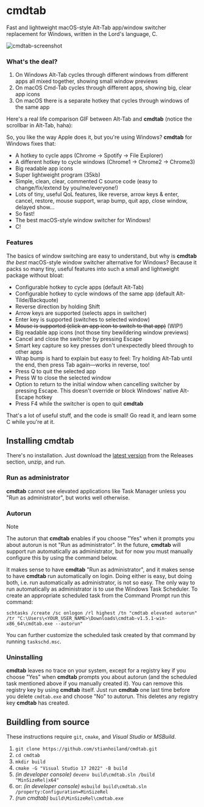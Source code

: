 # cmdtab
Fast and lightweight macOS-style Alt-Tab app/window switcher replacement for Windows, written in the Lord's language, C.

![cmdtab-screenshot](![image](https://github.com/user-attachments/assets/061304d5-e7a9-4625-965e-094b93f1c57b)
)

### What's the deal?
1. On Windows Alt-Tab cycles through different windows from different apps all mixed together, showing small window previews
2. On macOS Cmd-Tab cycles through different apps, showing big, clear app icons
3. On macOS there is a separate hotkey that cycles through windows of the same app

Here's a real life comparison GIF between Alt-Tab and **cmdtab** (notice the scrollbar in Alt-Tab, haha):

So, you like the way Apple does it, but you're using Windows? **cmdtab** for Windows fixes that:

- A hotkey to cycle apps (Chrome → Spotify → File Explorer)
- A different hotkey to cycle windows (Chrome1 → Chrome2 → Chrome3)
- Big readable app icons
- Super lightweight program (35kb)
- Simple, clean, clear, commented C source code (easy to change/fix/extend by you/me/everyone!)
- Lots of tiny, useful QoL features, like reverse, arrow keys & enter, cancel, restore, mouse support, wrap bump, quit app, close window, delayed show...
- So fast!
- The best macOS-style window switcher for Windows!
- C!

### Features
The basics of window switching are easy to understand, but why is **cmdtab** *the best* macOS-style window switcher alternative for Windows? Because it packs so many tiny, useful features into such a small and lightweight package without bloat:

- Configurable hotkey to cycle apps (default Alt-Tab)
- Configurable hotkey to cycle windows of the same app (default Alt-Tilde/Backquote)
- Reverse direction by holding Shift
- Arrow keys are supported (selects apps in switcher)
- Enter key is supported (switches to selected window)
- ~~Mouse is supported (click an app icon to switch to that app)~~ (WIP!)
- Big readable app icons (not those tiny bewildering window previews)
- Cancel and close the switcher by pressing Escape
- Smart key capture so key presses don't unexpectedly bleed through to other apps
- Wrap bump is hard to explain but easy to feel: Try holding Alt-Tab until the end, then press Tab again—works in reverse, too!
- Press Q to quit the selected app
- Press W to close the selected window
- Option to return to the initial window when cancelling switcher by pressing Escape. This doesn't override or block Windows' native Alt-Escape hotkey
- Press F4 while the switcher is open to quit **cmdtab**

That's a lot of useful stuff, and the code is small! Go read it, and learn some C while you're at it.

## Installing **cmdtab**
There's no installation. Just download the [latest version](https://github.com/2b2tplayer/cmdtab/releases/latest) from the Releases section, unzip, and run. 

### Run as administrator
**cmdtab** cannot see elevated applications like Task Manager unless you "Run as administrator", but works well otherwise.

### Autorun
> [!NOTE]
> The autorun that **cmdtab** enables if you choose "Yes" when it prompts you about autorun is not "Run as administrator". In the future, **cmdtab** will support run automatically as administrator, but for now you must manually configure this by using the command below.

It makes sense to have **cmdtab** "Run as administrator", and it makes sense to have **cmdtab** run automatically on login. Doing either is easy, but doing both, i.e. run automatically as administrator, is not so easy. The only way to run automatically as administrator is to use the Windows Task Scheduler. To create an appropriate scheduled task from the Command Prompt run this command:
```console
schtasks /create /sc onlogon /rl highest /tn "cmdtab elevated autorun" /tr "C:\Users\<YOUR_USER_NAME>\Downloads\cmdtab-v1.5.1-win-x86_64\cmdtab.exe --autorun"
```
You can further customize the scheduled task created by that command by running `taskschd.msc`.

### Uninstalling
**cmdtab** leaves no trace on your system, except for a registry key if you choose "Yes" when  **cmdtab** prompts you about autorun (and the scheduled task mentioned above if you manually created it). You can remove this registry key by using **cmdtab** itself. Just run **cmdtab** one last time before you delete `cmdtab.exe` and choose "No" to autorun. This deletes any registry key **cmdtab** has created.

## Buildling from source
These instructions require `git`, `cmake`, and *Visual Studio* or *MSBuild*.
1. `git clone https://github.com/stianhoiland/cmdtab.git`
2. `cd cmdtab`
3. `mkdir build`
4. `cmake -G "Visual Studio 17 2022" -B build`
5. *(in developer console)* `devenv build\cmdtab.sln /build "MinSizeRel|x64"`
6. or: *(in developer console)* `msbuild build\cmdtab.sln /property:Configuration=MinSizeRel`
7. *(run cmdtab)* `build\MinSizeRel\cmdtab.exe`
